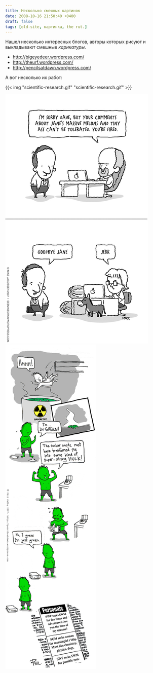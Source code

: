 ```yaml
---
title: Несколько смешных картинок
date: 2008-10-16 21:50:40 +0400
draft: false
tags: [old-site, картинка, the rut.]
---
```

Нашел несколько интересных блогов, авторы которых рисуют и выкладывают смешные _карикатуры_.

- http://bigeyedeer.wordpress.com/
- http://theurf.wordpress.com/
- http://pencilsatdawn.wordpress.com/

А вот несколько их работ:

{{< img "scientific-research.gif" "scientific-research.gif" >}}
<!--more-->

![sexist.gif](sexist.gif)
![fell-phil.jpg](fell-phil.jpg)
